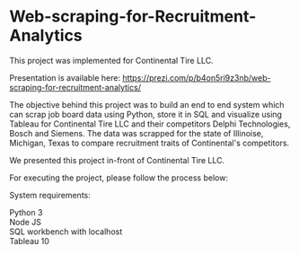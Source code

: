 # Web-scraping-for-Recruitment-Analytics

This project was implemented for Continental Tire LLC. 

Presentation is available here: https://prezi.com/p/b4on5ri9z3nb/web-scraping-for-recruitment-analytics/

The objective behind this project was to build an end to end system which can scrap job board data using Python, store it in SQL and visualize using Tableau for Continental Tire LLC and their competitors Delphi Technologies, Bosch and Siemens. The data was scrapped for the state of Illinoise, Michigan, Texas to compare recruitment traits of Continental's competitors. 

We presented this project in-front of Continental Tire LLC. 

For executing the project, please follow the process below: 

System requirements: 

Python 3 <br>
Node JS <br>
SQL workbench with localhost <br>
Tableau 10 <br>

